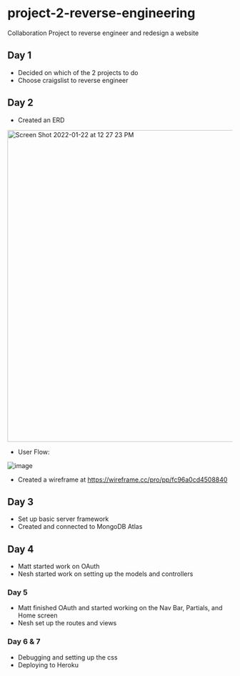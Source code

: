 # project-2-reverse-engineering
Collaboration Project to reverse engineer and redesign a website

## Day 1
* Decided on which of the 2 projects to do
* Choose craigslist to reverse engineer

## Day 2
* Created an ERD

 <img width="698" alt="Screen Shot 2022-01-22 at 12 27 23 PM" src="https://user-images.githubusercontent.com/92559697/150651541-9d8b346f-7e0e-43fb-ad3b-67bd1b236867.png">

* User Flow:

![image](https://user-images.githubusercontent.com/92559697/150653015-bd2b4b6a-84a8-4ea5-9faf-3390166d2b8b.png)




* Created a wireframe at https://wireframe.cc/pro/pp/fc96a0cd4508840

## Day 3
* Set up basic server framework
* Created and connected to MongoDB Atlas

## Day 4 
* Matt started work on OAuth
* Nesh started work on setting up the models and controllers

### Day 5
* Matt finished OAuth and started working on the Nav Bar, Partials, and Home screen
* Nesh set up the routes and views

### Day 6 & 7
* Debugging and setting up the css
* Deploying to Heroku
